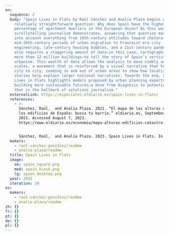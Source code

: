 ```yaml
---
en:
  sequence: 2
  body: "Spain Lives in Flats by Raúl Sánchez and Analía Plaza begins with a
    relatively straightforward question: Why does Spain have the highest
    percentage of apartment dwellers in the European Union? As this work of
    scrollytelling journalism demonstrates, answering that question must take
    into account everything from 19th-century attitudes toward cholera and
    mid-20th-century periods of urban migration to Francoist-era city
    engineering, late-century housing bubbles, and a 21st-century pandemic. It
    also requires a staggering amount of data—in this case, cartographic data on
    more than 12 million buildings—to tell the story of Spain’s vertical
    urbanism. This wealth of data allows the analysis to move nimbly across
    scales, a movement that is reinforced by a visual narrative that hops from
    city to city, zooming in and out of urban areas to show how localized
    stories help explain larger national narratives. Towards the end, Spain
    Lives in Flats highlights models proposed by urban planning experts for
    building more sustainable futures—a move from diagnosis to potential cures
    that is the hallmark of solutions journalism."
  externalLink: https://especiales.eldiario.es/spain-lives-in-flats/
  references:
    - >-
      Sánchez, Raúl,  and Analía Plaza. 2021. “El mapa de las alturas de todos
      los edificios de España: busca tu barrio.” eldiario.es, September 29,
      2021. Accessed August 7, 2023.
      https://www.eldiario.es/economia/mapa-alturas-edificios-catastro-vertical-urbanismo-espana-vive-pisos-casas_1_8331375.html.


      Sánchez, Raúl,  and Analía Plaza. 2023. Spain Lives in Flats. In “19th Iteration (2023): Macroscopes as Digital Atlases.” Places & Spaces: Mapping Science, edited by Katy Börner, Lisel Record, and Todd Theriault. https://scimaps.org. 
  makers:
    - raúl-sánchez-gonzález/readme
    - analía-plaza/readme
  title: Spain Lives in Flats
  image:
    sm: spain_square.png
    med: spain_kiosk.png
    lg: spain_desktop.png
  year: 2022
  iteration: 19
es:
  makers:
    - raúl-sánchez-gonzález/readme
    - analía-plaza/readme
zh: {}
fr: {}
pt: {}
de: {}
pl: {}
---
```

